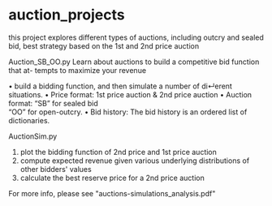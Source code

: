 # auction_projects
this project explores different types of auctions, including outcry and sealed bid, best strategy based on the 1st and 2nd price auction

Auction_SB_OO.py
Learn about auctions to build a competitive bid function that at- tempts to maximize your revenue

• build a bidding function, and then simulate a number of di↵erent situations. 
• Price format: 1st price auction & 2nd price auction
• Auction format: 
  “SB” for sealed bid  
  “OO” for open-outcry.
• Bid history: The bid history is an ordered list of dictionaries. 



AuctionSim.py
1) plot the bidding function of 2nd price and 1st price auction
2) compute expected revenue given various underlying distributions of other bidders' values
3) calculate the best reserve price for a 2nd price auction

For more info, please see "auctions-simulations_analysis.pdf"
